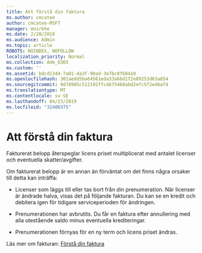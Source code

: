 ```yaml
---
title: Att förstå din faktura
ms.author: cmcatee
author: cmcatee-MSFT
manager: mnirkhe
ms.date: 2/20/2018
ms.audience: Admin
ms.topic: article
ROBOTS: NOINDEX, NOFOLLOW
localization_priority: Normal
ms.collection: Adm_O365
ms.custom: ''
ms.assetid: bdcd1344-7a01-4a3f-90ad-3e7bc0f684a9
ms.openlocfilehash: 301aedd5ba64561eda33a6bd2f2e89253d63a854
ms.sourcegitcommit: 9d78905c512192ffc4675468abd2efc5f2e4baf4
ms.translationtype: MT
ms.contentlocale: sv-SE
ms.lasthandoff: 04/23/2019
ms.locfileid: "32400375"
---
```

# <a name="help-understanding-your-bill"></a>Att förstå din faktura

Fakturerat belopp återspeglar licens priset multiplicerat med antalet licenser och eventuella skatter/avgifter.
  
Om fakturerat belopp är en annan än förväntat om det finns några orsaker till detta kan inträffa:
  
- Licenser som läggs till eller tas bort från din prenumeration. När licenser är ändrade halva, visas det på följande fakturan. Du kan se en kredit och debitera igen för tidigare serviceperioden för ändringen.
    
- Prenumerationen har avbrutits. Du får en faktura efter annullering med alla utestående saldo minus eventuella krediteringar.
    
- Prenumerationen förnyas för en ny term och licens priset ändras.
    
Läs mer om fakturan: [Förstå din faktura](https://support.office.com/article/0724b428-fb59-4962-8c37-6674166d7507)
  

